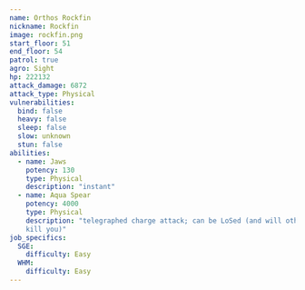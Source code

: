 ```yaml
---
name: Orthos Rockfin
nickname: Rockfin
image: rockfin.png
start_floor: 51
end_floor: 54
patrol: true
agro: Sight
hp: 222132
attack_damage: 6872
attack_type: Physical
vulnerabilities:
  bind: false
  heavy: false
  sleep: false
  slow: unknown
  stun: false
abilities:
  - name: Jaws
    potency: 130
    type: Physical
    description: "instant"
  - name: Aqua Spear
    potency: 4000
    type: Physical
    description: "telegraphed charge attack; can be LoSed (and will otherwise
    kill you)"
job_specifics:
  SGE:
    difficulty: Easy
  WHM:
    difficulty: Easy
---
```

